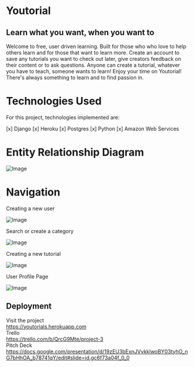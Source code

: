 # Youtorial
## Learn what you want, when you want to


Welcome to free, user driven learning. Built for those who who love to help others 
learn and for those that want to learn more. 
Create an account to save any tutorials you want to check out later, give creators 
feedback on their content or to ask questions. Anyone can create a tutorial, 
whatever you have to teach, someone wants to learn! Enjoy your time on Youtorial! 
There's always something to learn and to find passion in.

   
# Technologies Used
For this project, technologies implemented are:

[x] Django
[x] Heroku
[x] Postgres 
[x] Python
[x] Amazon Web Services


#  Entity Relationship Diagram
![Image](https://i.imgur.com/cDRy5iU.jpg)


# Navigation
Creating a new user

![Image](https://i.imgur.com/OSteH5b.jpg)


Search or create a category

![Image](https://i.imgur.com/P8pf0sf.jpg)

Creating a new tutorial
 
![Image](https://i.imgur.com/CBvQytx.jpg)

User Profile Page

![Image](https://i.imgur.com/bOMZl3P.jpg)


## Deployment
Visit the project
<br>
https://youtorials.herokuapp.com
<br>
Trello
<br>
https://trello.com/b/QrcG9Mte/project-3
<br>
Pitch Deck
https://docs.google.com/presentation/d/19zEU3bExnJVvkklwoBY03tyhO_nG7bHhOA_b78741qY/edit#slide=id.gc6f73a04f_0_0


                            

